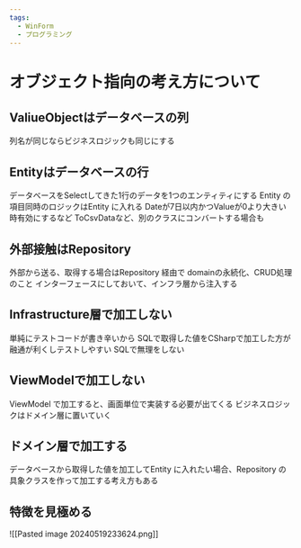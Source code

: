 ```yaml
---
tags:
  - WinForm
  - プログラミング
---
```

# オブジェクト指向の考え方について

## ValiueObjectはデータベースの列

列名が同じならビジネスロジックも同じにする

## Entityはデータベースの行

データベースをSelectしてきた1行のデータを1つのエンティティにする
Entity の項目同時のロジックはEntity に入れる
Dateが7日以内かつValueが0より大きい時有効にするなど
ToCsvDataなど、別のクラスにコンバートする場合も

## 外部接触はRepository

外部から送る、取得する場合はRepository 経由で
domainの永続化、CRUD処理のこと
インターフェースにしておいて、インフラ層から注入する

## Infrastructure層で加工しない

単純にテストコードが書き辛いから
SQLで取得した値をCSharpで加工した方が融通が利くしテストしやすい
SQLで無理をしない

## ViewModelで加工しない

ViewModel で加工すると、画面単位で実装する必要が出てくる
ビジネスロジックはドメイン層に置いていく

## ドメイン層で加工する

データベースから取得した値を加工してEntity に入れたい場合、Repository の具象クラスを作って加工する考え方もある

## 特徴を見極める

![[Pasted image 20240519233624.png]]